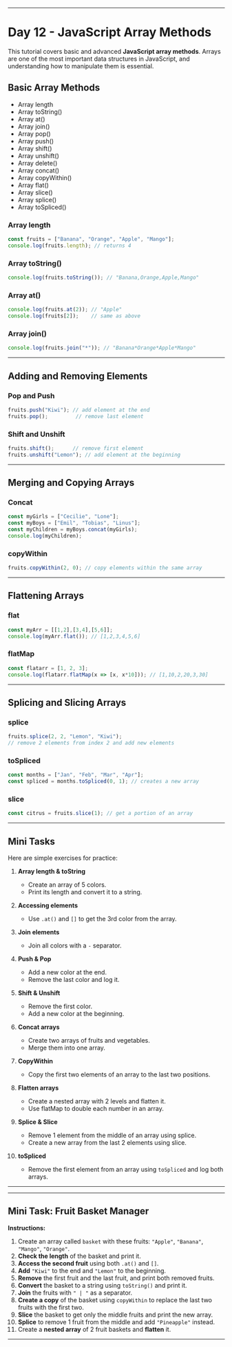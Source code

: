 
---

# Day 12 - JavaScript Array Methods

This tutorial covers basic and advanced **JavaScript array methods**. Arrays are one of the most important data structures in JavaScript, and understanding how to manipulate them is essential.


## Basic Array Methods
- Array length
- Array toString()
- Array at()
- Array join()
- Array pop()
- Array push()
- Array shift()
- Array unshift()
- Array delete()
- Array concat()
- Array copyWithin()
- Array flat()
- Array slice()
- Array splice()
- Array toSpliced()

### Array length

```js
const fruits = ["Banana", "Orange", "Apple", "Mango"];
console.log(fruits.length); // returns 4
```

### Array toString()

```js
console.log(fruits.toString()); // "Banana,Orange,Apple,Mango"
```

### Array at()

```js
console.log(fruits.at(2)); // "Apple"
console.log(fruits[2]);    // same as above
```

### Array join()

```js
console.log(fruits.join("*")); // "Banana*Orange*Apple*Mango"
```

---

## Adding and Removing Elements

### Pop and Push

```js
fruits.push("Kiwi"); // add element at the end
fruits.pop();         // remove last element
```

### Shift and Unshift

```js
fruits.shift();      // remove first element
fruits.unshift("Lemon"); // add element at the beginning
```

---

## Merging and Copying Arrays

### Concat

```js
const myGirls = ["Cecilie", "Lone"];
const myBoys = ["Emil", "Tobias", "Linus"];
const myChildren = myBoys.concat(myGirls);
console.log(myChildren);
```

### copyWithin

```js
fruits.copyWithin(2, 0); // copy elements within the same array
```

---

## Flattening Arrays

### flat

```js
const myArr = [[1,2],[3,4],[5,6]];
console.log(myArr.flat()); // [1,2,3,4,5,6]
```

### flatMap

```js
const flatarr = [1, 2, 3];
console.log(flatarr.flatMap(x => [x, x*10])); // [1,10,2,20,3,30]
```

---

## Splicing and Slicing Arrays

### splice

```js
fruits.splice(2, 2, "Lemon", "Kiwi"); 
// remove 2 elements from index 2 and add new elements
```

### toSpliced

```js
const months = ["Jan", "Feb", "Mar", "Apr"];
const spliced = months.toSpliced(0, 1); // creates a new array
```

### slice

```js
const citrus = fruits.slice(1); // get a portion of an array
```

---

## Mini Tasks

Here are simple exercises for practice:

1. **Array length & toString**

   * Create an array of 5 colors.
   * Print its length and convert it to a string.

2. **Accessing elements**

   * Use `.at()` and `[]` to get the 3rd color from the array.

3. **Join elements**

   * Join all colors with a `-` separator.

4. **Push & Pop**

   * Add a new color at the end.
   * Remove the last color and log it.

5. **Shift & Unshift**

   * Remove the first color.
   * Add a new color at the beginning.

6. **Concat arrays**

   * Create two arrays of fruits and vegetables.
   * Merge them into one array.

7. **CopyWithin**

   * Copy the first two elements of an array to the last two positions.

8. **Flatten arrays**

   * Create a nested array with 2 levels and flatten it.
   * Use flatMap to double each number in an array.

9. **Splice & Slice**

   * Remove 1 element from the middle of an array using splice.
   * Create a new array from the last 2 elements using slice.

10. **toSpliced**

    * Remove the first element from an array using `toSpliced` and log both arrays.

---



---

## Mini Task: Fruit Basket Manager 

**Instructions:**

1. Create an array called `basket` with these fruits: `"Apple"`, `"Banana"`, `"Mango"`, `"Orange"`.
2. **Check the length** of the basket and print it.
3. **Access the second fruit** using both `.at()` and `[]`.
4. **Add** `"Kiwi"` to the end and `"Lemon"` to the beginning.
5. **Remove** the first fruit and the last fruit, and print both removed fruits.
6. **Convert** the basket to a string using `toString()` and print it.
7. **Join** the fruits with `" | "` as a separator.
8. **Create a copy** of the basket using `copyWithin` to replace the last two fruits with the first two.
9. **Slice** the basket to get only the middle fruits and print the new array.
10. **Splice** to remove 1 fruit from the middle and add `"Pineapple"` instead.
11. Create a **nested array** of 2 fruit baskets and **flatten** it.

---